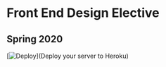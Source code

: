 # Front End Design Elective

## Spring 2020

[![Deploy](https://www.herokucdn.com/deploy/button.svg)](Deploy your server to Heroku)
